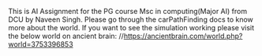 This is AI Assignment for the PG course Msc in computing(Major AI) from DCU by Naveen Singh.
Please go through the carPathFinding docs to know more about the world.
If you want to see the simulation working please visit the below world on ancient brain:
//https://ancientbrain.com/world.php?world=3753396853
